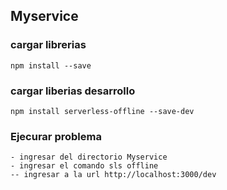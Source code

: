 ## Myservice 

### cargar librerias
    npm install --save
### cargar liberias desarrollo
    npm install serverless-offline --save-dev

### Ejecurar problema
    - ingresar del directorio Myservice
    - ingresar el comando sls offline
    -- ingresar a la url http://localhost:3000/dev